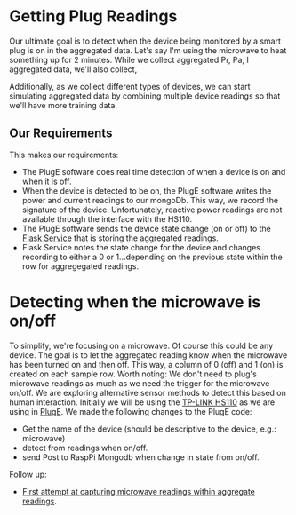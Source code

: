 # Getting Plug Readings
Our ultimate goal is to detect when the device being monitored by a smart plug is on in the aggregated data.  Let's say I'm using the microwave to heat something up for 2 minutes.  While we collect aggregated Pr, Pa, I aggregated data, we'll also collect, 

Additionally, as we collect different types of devices, we can start simulating aggregated data by combining multiple device readings so that we'll have more training data.
## Our Requirements
This makes our requirements:
- The PlugE software does real time detection of when a device is on and when it is off.
- When the device is detected to be on, the PlugE software writes the power and current readings to our mongoDb.  This way, we record the signature of the device.  Unfortunately, reactive power readings are not available through the interface with the HS110.
- The PlugE software sends the device state change (on or off) to the [Flask Service](https://github.com/BitKnitting/FitHome_mongodb) that is storing the aggregated readings.
- Flask Service notes the state change for the device and changes recording to either a 0 or 1...depending on the previous state within the row for aggregegated readings.
# Detecting when the microwave is on/off
To simplify, we're focusing on a microwave.  Of course this could be any device.  The goal is to let the aggregated reading know when the microwave has been turned on and then off.  This way, a column of 0 (off) and 1 (on) is created on each sample row.  Worth noting: We don't need to plug's microwave readings as much as we need the trigger for the microwave on/off.  We are exploring alternative sensor methods to detect this based on human interaction.  Initially we will be using the [TP-LINK HS110](https://amzn.to/2WBHPUc) as we are using in [PlugE](../../PlugE.md).
We made the following changes to the PlugE code:
- Get the name of the device (should be descriptive to the device, e.g.: microwave)
- detect from readings when on/off.
- send Post to RaspPi Mongodb when change in state from on/off.

Follow up: 
- [First attempt at capturing microwave readings within aggregate readings](/Posts/ExploringEnergyDisaggregation/7-AddingMicrowaveReadings.md).
